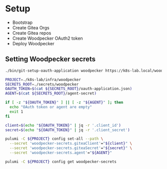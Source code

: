 # Setup

- Bootstrap
- Create Gitea Orgs
- Create Gitea repos
- Create Woodpecker OAuth2 token
- Deploy Woodpecker

## Setting Woodpecker secrets

```bash
./bin/git-setup-oauth-application woodpecker https://k8s-lab.local/woodpecker/authorize
```

```bash
PROJECT=./k8s-lab/infra/woodpecker
SECRETS_ROOT=./secrets/woodpecker
OAUTH_TOKEN=$(cat ${SECRETS_ROOT}/oauth-application.json)
AGENT=$(cat ${SECRETS_ROOT}/agent-secret)

if [ -z "${OAUTH_TOKEN}" ] || [ -z "${AGENT}" ]; then
  echo "OAuth token or agent are empty"
  exit 1
fi

client=$(echo "${OAUTH_TOKEN}" | jq -r '.client_id')
secret=$(echo "${OAUTH_TOKEN}" | jq -r '.client_secret')

pulumi -C ${PROJECT} config set-all --path \
  --secret 'woodpecker-secrets.giteaClient'="${client}" \
  --secret 'woodpecker-secrets.giteaSecret'="${secret}" \
  --secret 'woodpecker-secrets.agent'="${AGENT}"

pulumi -C ${PROJECT} config get woodpecker-secrets
```

